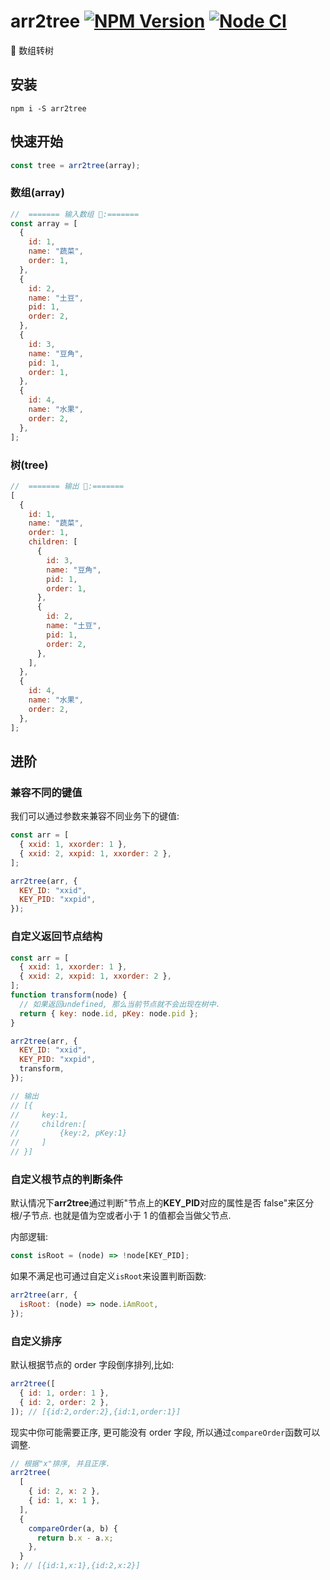 # arr2tree [![NPM Version][npm-image]][npm-url] [![Node CI](https://github.com/any86/arr2tree/actions/workflows/nodejs.yml/badge.svg)](https://github.com/any86/arr2tree/actions/workflows/nodejs.yml)

[npm-image]: https://badgen.net/npm/v/arr2tree
[npm-url]: https://npmjs.org/package/arr2tree

🌲 数组转树

## 安装

```shell
npm i -S arr2tree
```

## 快速开始

```javascript
const tree = arr2tree(array);
```

### 数组(array)

```javascript
//  ======= 输入数组 🍔:=======
const array = [
  {
    id: 1,
    name: "蔬菜",
    order: 1,
  },
  {
    id: 2,
    name: "土豆",
    pid: 1,
    order: 2,
  },
  {
    id: 3,
    name: "豆角",
    pid: 1,
    order: 1,
  },
  {
    id: 4,
    name: "水果",
    order: 2,
  },
];
```

### 树(tree)

```javascript
//  ======= 输出 🌲:=======
[
  {
    id: 1,
    name: "蔬菜",
    order: 1,
    children: [
      {
        id: 3,
        name: "豆角",
        pid: 1,
        order: 1,
      },
      {
        id: 2,
        name: "土豆",
        pid: 1,
        order: 2,
      },
    ],
  },
  {
    id: 4,
    name: "水果",
    order: 2,
  },
];
```

## 进阶

### 兼容不同的键值

我们可以通过参数来兼容不同业务下的键值:

```javascript
const arr = [
  { xxid: 1, xxorder: 1 },
  { xxid: 2, xxpid: 1, xxorder: 2 },
];

arr2tree(arr, {
  KEY_ID: "xxid",
  KEY_PID: "xxpid",
});
```

### 自定义返回节点结构

```javascript
const arr = [
  { xxid: 1, xxorder: 1 },
  { xxid: 2, xxpid: 1, xxorder: 2 },
];
function transform(node) {
  // 如果返回undefined, 那么当前节点就不会出现在树中.
  return { key: node.id, pKey: node.pid };
}

arr2tree(arr, {
  KEY_ID: "xxid",
  KEY_PID: "xxpid",
  transform,
});

// 输出
// [{
//     key:1,
//     children:[
//         {key:2, pKey:1}
//     ]
// }]
```

### 自定义根节点的判断条件

默认情况下**arr2tree**通过判断"节点上的**KEY_PID**对应的属性是否 false"来区分根/子节点. 也就是值为空或者小于 1 的值都会当做父节点.

内部逻辑:

```javascript
const isRoot = (node) => !node[KEY_PID];
```

如果不满足也可通过自定义`isRoot`来设置判断函数:

```javascript
arr2tree(arr, {
  isRoot: (node) => node.iAmRoot,
});
```

### 自定义排序

默认根据节点的 order 字段倒序排列,比如:

```javascript
arr2tree([
  { id: 1, order: 1 },
  { id: 2, order: 2 },
]); // [{id:2,order:2},{id:1,order:1}]
```

现实中你可能需要正序, 更可能没有 order 字段, 所以通过`compareOrder`函数可以调整.

```javascript
// 根据"x"排序, 并且正序.
arr2tree(
  [
    { id: 2, x: 2 },
    { id: 1, x: 1 },
  ],
  {
    compareOrder(a, b) {
      return b.x - a.x;
    },
  }
); // [{id:1,x:1},{id:2,x:2}]
```
